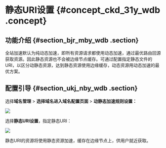 # 静态URI设置 {#concept_ckd_31y_wdb .concept}

## 功能介绍 {#section_bjr_mby_wdb .section}

全站加速默认为纯动态加速，即所有资源请求都使用动态加速，通过最优路由回源获取资源。因此静态资源也不会被边缘节点缓存。可通过配置指定静态文件的URI，以区分动静态资源，达到静态资源使用边缘缓存，动态资源用动态加速的最优方案。

## 配置引导 {#section_ukj_nby_wdb .section}

选择**域名管理** \> **选择域名进入域名配置页面** \> **动静态加速规则设置：** 

![](http://static-aliyun-doc.oss-cn-hangzhou.aliyuncs.com/assets/img/5167/3270_zh-CN.png)

选择**静态URI设置**，指定静态URI：

![](http://static-aliyun-doc.oss-cn-hangzhou.aliyuncs.com/assets/img/5167/3271_zh-CN.png)

静态URI的资源将使用静态资源加速，缓存在边缘节点上，供用户就近获取。

